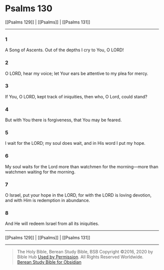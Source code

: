 # Psalms 130

[[Psalms 129]] | [[Psalms]] | [[Psalms 131]]

---

### 1
A Song of Ascents. Out of the depths I cry to You, O LORD!

### 2
O LORD, hear my voice; let Your ears be attentive to my plea for mercy.

### 3
If You, O LORD, kept track of iniquities, then who, O Lord, could stand?

### 4
But with You there is forgiveness, that You may be feared.

### 5
I wait for the LORD; my soul does wait, and in His word I put my hope.

### 6
My soul waits for the Lord more than watchmen for the morning—more than watchmen waiting for the morning.

### 7
O Israel, put your hope in the LORD, for with the LORD is loving devotion, and with Him is redemption in abundance.

### 8
And He will redeem Israel from all its iniquities.

---

[[Psalms 129]] | [[Psalms]] | [[Psalms 131]]

---

> The Holy Bible, Berean Study Bible, BSB
> Copyright &copy;2016, 2020 by Bible Hub
> [Used by Permission](https://berean.bible/terms.htm). All Rights Reserved Worldwide.
> [Berean Study Bible for Obsidian](https://github.com/gapmiss/berean-study-bible-for-obsidian)</small>

